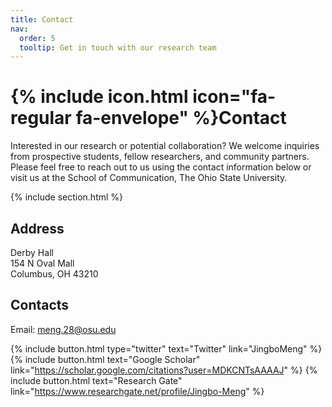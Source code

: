 ```yaml
---
title: Contact
nav:
  order: 5
  tooltip: Get in touch with our research team
---
```


# {% include icon.html icon="fa-regular fa-envelope" %}Contact

Interested in our research or potential collaboration? We welcome inquiries from prospective students, fellow researchers, and community partners. Please feel free to reach out to us using the contact information below or visit us at the School of Communication, The Ohio State University.

{% include section.html %}

## Address

Derby Hall  
154 N Oval Mall  
Columbus, OH 43210

## Contacts

Email: meng.28@osu.edu


{%
  include button.html
  type="twitter"
  text="Twitter"
  link="JingboMeng"
%}
{%
  include button.html
  text="Google Scholar"
  link="https://scholar.google.com/citations?user=MDKCNTsAAAAJ"
%}
{%
  include button.html
  text="Research Gate"
  link="https://www.researchgate.net/profile/Jingbo-Meng"
%}
<!-- {%
  include button.html
  type="address"
  text="Find us on Google Maps"
  tooltip="Our location on Google Maps"
  link="https://www.google.com/maps/place/School+of+Communication,+The+Ohio+State+University/@40.0012844,-83.0161545,17z/"
%} -->
